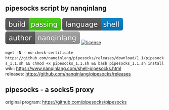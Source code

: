 ## pipesocks script by nanqinlang
[![build](https://github.com/SuzukazeAoran/SVG/blob/master/build%20passing.svg)](https://github.com/nanqinlang/pipesocks)
[![language](https://github.com/SuzukazeAoran/SVG/blob/master/language-shell-blue.svg)](https://github.com/nanqinlang/pipesocks)
[![author](https://github.com/SuzukazeAoran/SVG/blob/master/author-nanqinlang-lightgrey.svg)](https://github.com/nanqinlang/pipesocks)
[![license](https://github.com/SuzukazeAoran/SVG/blob/master/license-GNU3.0-orange.svg)](https://github.com/nanqinlang/pipesocks)

`wget -N --no-check-certificate https://github.com/nanqinlang/pipesocks/releases/download/1.1/pipesocks_1.1.sh && chmod +x pipesocks_1.1.sh && bash pipesocks_1.1.sh install`  
wiki: https://www.nanqinlang.com/shell-pipesocks.html  
releases: https://github.com/nanqinlang/pipesocks/releases

## pipesocks - a socks5 proxy
original program: https://github.com/pipesocks/pipesocks
